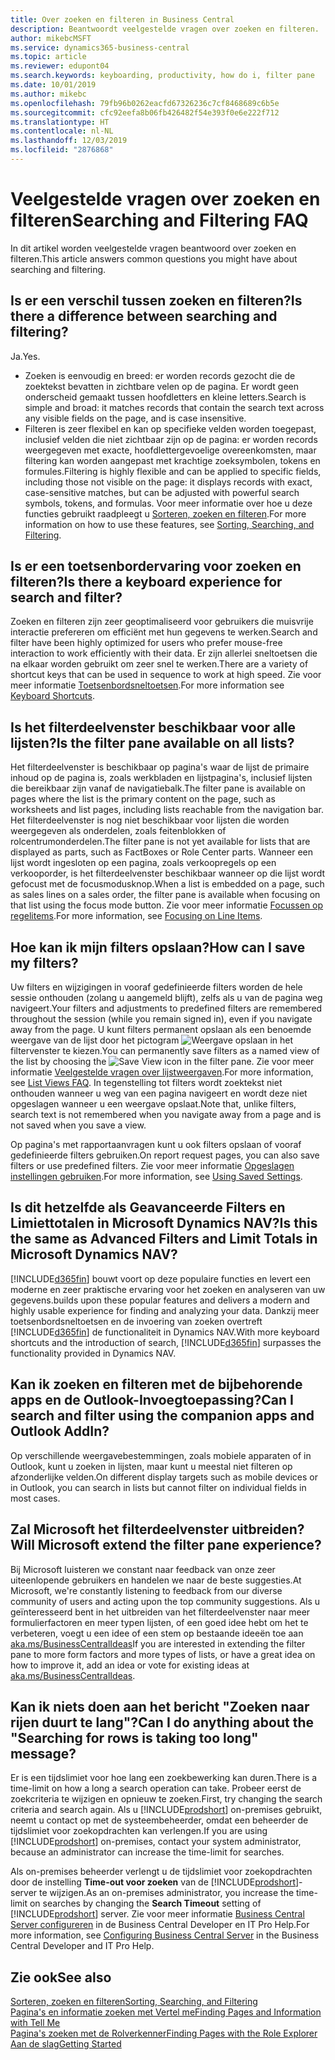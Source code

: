 ```yaml
---
title: Over zoeken en filteren in Business Central
description: Beantwoordt veelgestelde vragen over zoeken en filteren.
author: mikebcMSFT
ms.service: dynamics365-business-central
ms.topic: article
ms.reviewer: edupont04
ms.search.keywords: keyboarding, productivity, how do i, filter pane
ms.date: 10/01/2019
ms.author: mikebc
ms.openlocfilehash: 79fb96b0262eacfd67326236c7cf8468689c6b5e
ms.sourcegitcommit: cfc92eefa8b06fb426482f54e393f0e6e222f712
ms.translationtype: HT
ms.contentlocale: nl-NL
ms.lasthandoff: 12/03/2019
ms.locfileid: "2876868"
---
```

# <a name="searching-and-filtering-faq"></a><span data-ttu-id="3d73d-103">Veelgestelde vragen over zoeken en filteren</span><span class="sxs-lookup"><span data-stu-id="3d73d-103">Searching and Filtering FAQ</span></span>
<span data-ttu-id="3d73d-104">In dit artikel worden veelgestelde vragen beantwoord over zoeken en filteren.</span><span class="sxs-lookup"><span data-stu-id="3d73d-104">This article answers common questions you might have about searching and filtering.</span></span>

## <a name="is-there-a-difference-between-searching-and-filtering"></a><span data-ttu-id="3d73d-105">Is er een verschil tussen zoeken en filteren?</span><span class="sxs-lookup"><span data-stu-id="3d73d-105">Is there a difference between searching and filtering?</span></span>
<span data-ttu-id="3d73d-106">Ja.</span><span class="sxs-lookup"><span data-stu-id="3d73d-106">Yes.</span></span>
- <span data-ttu-id="3d73d-107">Zoeken is eenvoudig en breed: er worden records gezocht die de zoektekst bevatten in zichtbare velen op de pagina. Er wordt geen onderscheid gemaakt tussen hoofdletters en kleine letters.</span><span class="sxs-lookup"><span data-stu-id="3d73d-107">Search is simple and broad: it matches records that contain the search text across any visible fields on the page, and is case insensitive.</span></span>
- <span data-ttu-id="3d73d-108">Filteren is zeer flexibel en kan op specifieke velden worden toegepast, inclusief velden die niet zichtbaar zijn op de pagina: er worden records weergegeven met exacte, hoofdlettergevoelige overeenkomsten, maar filtering kan worden aangepast met krachtige zoeksymbolen, tokens en formules.</span><span class="sxs-lookup"><span data-stu-id="3d73d-108">Filtering is highly flexible and can be applied to specific fields, including those not visible on the page: it displays records with exact, case-sensitive matches, but can be adjusted with powerful search symbols, tokens, and formulas.</span></span> <span data-ttu-id="3d73d-109">Voor meer informatie over hoe u deze functies gebruikt raadpleegt u [Sorteren, zoeken en filteren](ui-enter-criteria-filters.md).</span><span class="sxs-lookup"><span data-stu-id="3d73d-109">For more information on how to use these features, see [Sorting, Searching, and Filtering](ui-enter-criteria-filters.md).</span></span>

## <a name="is-there-a-keyboard-experience-for-search-and-filter"></a><span data-ttu-id="3d73d-110">Is er een toetsenbordervaring voor zoeken en filteren?</span><span class="sxs-lookup"><span data-stu-id="3d73d-110">Is there a keyboard experience for search and filter?</span></span>
<span data-ttu-id="3d73d-111">Zoeken en filteren zijn zeer geoptimaliseerd voor gebruikers die muisvrije interactie prefereren om efficiënt met hun gegevens te werken.</span><span class="sxs-lookup"><span data-stu-id="3d73d-111">Search and filter have been highly optimized for users who prefer mouse-free interaction to work efficiently with their data.</span></span> <span data-ttu-id="3d73d-112">Er zijn allerlei sneltoetsen die na elkaar worden gebruikt om zeer snel te werken.</span><span class="sxs-lookup"><span data-stu-id="3d73d-112">There are a variety of shortcut keys that can be used in sequence to work at high speed.</span></span> <span data-ttu-id="3d73d-113">Zie voor meer informatie [Toetsenbordsneltoetsen](keyboard-shortcuts.md#KeyboardFilter).</span><span class="sxs-lookup"><span data-stu-id="3d73d-113">For more information see [Keyboard Shortcuts](keyboard-shortcuts.md#KeyboardFilter).</span></span>

## <a name="is-the-filter-pane-available-on-all-lists"></a><span data-ttu-id="3d73d-114">Is het filterdeelvenster beschikbaar voor alle lijsten?</span><span class="sxs-lookup"><span data-stu-id="3d73d-114">Is the filter pane available on all lists?</span></span>
<span data-ttu-id="3d73d-115">Het filterdeelvenster is beschikbaar op pagina's waar de lijst de primaire inhoud op de pagina is, zoals werkbladen en lijstpagina's, inclusief lijsten die bereikbaar zijn vanaf de navigatiebalk.</span><span class="sxs-lookup"><span data-stu-id="3d73d-115">The filter pane is available on pages where the list is the primary content on the page, such as worksheets and list pages, including lists reachable from the navigation bar.</span></span> <span data-ttu-id="3d73d-116">Het filterdeelvenster is nog niet beschikbaar voor lijsten die worden weergegeven als onderdelen, zoals feitenblokken of rolcentrumonderdelen.</span><span class="sxs-lookup"><span data-stu-id="3d73d-116">The filter pane is not yet available for lists that are displayed as parts, such as FactBoxes or Role Center parts.</span></span> <span data-ttu-id="3d73d-117">Wanneer een lijst wordt ingesloten op een pagina, zoals verkoopregels op een verkooporder, is het filterdeelvenster beschikbaar wanneer op die lijst wordt gefocust met de focusmodusknop.</span><span class="sxs-lookup"><span data-stu-id="3d73d-117">When a list is embedded on a page, such as sales lines on a sales order, the filter pane is available when focusing on that list using the focus mode button.</span></span> <span data-ttu-id="3d73d-118">Zie voor meer informatie [Focussen op regelitems](ui-enter-data.md#Focus).</span><span class="sxs-lookup"><span data-stu-id="3d73d-118">For more information, see [Focusing on Line Items](ui-enter-data.md#Focus).</span></span>

## <a name="how-can-i-save-my-filters"></a><span data-ttu-id="3d73d-119">Hoe kan ik mijn filters opslaan?</span><span class="sxs-lookup"><span data-stu-id="3d73d-119">How can I save my filters?</span></span>
<span data-ttu-id="3d73d-120">Uw filters en wijzigingen in vooraf gedefinieerde filters worden de hele sessie onthouden (zolang u aangemeld blijft), zelfs als u van de pagina weg navigeert.</span><span class="sxs-lookup"><span data-stu-id="3d73d-120">Your filters and adjustments to predefined filters are remembered throughout the session (while you remain signed in), even if you navigate away from the page.</span></span> <span data-ttu-id="3d73d-121">U kunt filters permanent opslaan als een benoemde weergave van de lijst door het pictogram ![Weergave opslaan](media/save_view_icon.png "Weergave opslaan") in het filtervenster te kiezen.</span><span class="sxs-lookup"><span data-stu-id="3d73d-121">You can permanently save filters as a named view of the list by choosing the ![Save View](media/save_view_icon.png "Save View") icon in the filter pane.</span></span> <span data-ttu-id="3d73d-122">Zie voor meer informatie [Veelgestelde vragen over lijstweergaven](ui-views-faq.md).</span><span class="sxs-lookup"><span data-stu-id="3d73d-122">For more information, see [List Views FAQ](ui-views-faq.md).</span></span> <span data-ttu-id="3d73d-123">In tegenstelling tot filters wordt zoektekst niet onthouden wanneer u weg van een pagina navigeert en wordt deze niet opgeslagen wanneer u een weergave opslaat.</span><span class="sxs-lookup"><span data-stu-id="3d73d-123">Note that, unlike filters, search text is not remembered when you navigate away from a page and is not saved when you save a view.</span></span>

<span data-ttu-id="3d73d-124">Op pagina's met rapportaanvragen kunt u ook filters opslaan of vooraf gedefinieerde filters gebruiken.</span><span class="sxs-lookup"><span data-stu-id="3d73d-124">On report request pages, you can also save filters or use predefined filters.</span></span> <span data-ttu-id="3d73d-125">Zie voor meer informatie [Opgeslagen instellingen gebruiken](ui-work-report.md#SavedSettings).</span><span class="sxs-lookup"><span data-stu-id="3d73d-125">For more information, see [Using Saved Settings](ui-work-report.md#SavedSettings).</span></span>

## <a name="is-this-the-same-as-advanced-filters-and-limit-totals-in-microsoft-dynamics-nav"></a><span data-ttu-id="3d73d-126">Is dit hetzelfde als Geavanceerde Filters en Limiettotalen in Microsoft Dynamics NAV?</span><span class="sxs-lookup"><span data-stu-id="3d73d-126">Is this the same as Advanced Filters and Limit Totals in Microsoft Dynamics NAV?</span></span>
[!INCLUDE[d365fin](includes/d365fin_md.md)] <span data-ttu-id="3d73d-127">bouwt voort op deze populaire functies en levert een moderne en zeer praktische ervaring voor het zoeken en analyseren van uw gegevens.</span><span class="sxs-lookup"><span data-stu-id="3d73d-127">builds upon these popular features and delivers a modern and highly usable experience for finding and analyzing your data.</span></span> <span data-ttu-id="3d73d-128">Dankzij meer toetsenbordsneltoetsen en de invoering van zoeken overtreft [!INCLUDE[d365fin](includes/d365fin_md.md)] de functionaliteit in Dynamics NAV.</span><span class="sxs-lookup"><span data-stu-id="3d73d-128">With more keyboard shortcuts and the introduction of search, [!INCLUDE[d365fin](includes/d365fin_md.md)] surpasses the functionality provided in Dynamics NAV.</span></span>  

## <a name="can-i-search-and-filter-using-the-companion-apps-and-outlook-addin"></a><span data-ttu-id="3d73d-129">Kan ik zoeken en filteren met de bijbehorende apps en de Outlook-Invoegtoepassing?</span><span class="sxs-lookup"><span data-stu-id="3d73d-129">Can I search and filter using the companion apps and Outlook AddIn?</span></span>
<span data-ttu-id="3d73d-130">Op verschillende weergavebestemmingen, zoals mobiele apparaten of in Outlook, kunt u zoeken in lijsten, maar kunt u meestal niet filteren op afzonderlijke velden.</span><span class="sxs-lookup"><span data-stu-id="3d73d-130">On different display targets such as mobile devices or in Outlook, you can search in lists but cannot filter on individual fields in most cases.</span></span>

## <a name="will-microsoft-extend-the-filter-pane-experience"></a><span data-ttu-id="3d73d-131">Zal Microsoft het filterdeelvenster uitbreiden?</span><span class="sxs-lookup"><span data-stu-id="3d73d-131">Will Microsoft extend the filter pane experience?</span></span>
<span data-ttu-id="3d73d-132">Bij Microsoft luisteren we constant naar feedback van onze zeer uiteenlopende gebruikers en handelen we naar de beste suggesties.</span><span class="sxs-lookup"><span data-stu-id="3d73d-132">At Microsoft, we're constantly listening to feedback from our diverse community of users and acting upon the top community suggestions.</span></span> <span data-ttu-id="3d73d-133">Als u geïnteresseerd bent in het uitbreiden van het filterdeelvenster naar meer formulierfactoren en meer typen lijsten, of een goed idee hebt om het te verbeteren, voegt u een idee of een stem op bestaande ideeën toe aan [aka.ms/BusinessCentralIdeas](https://aka.ms/businesscentralideas)</span><span class="sxs-lookup"><span data-stu-id="3d73d-133">If you are interested in extending the filter pane to more form factors and more types of lists, or have a great idea on how to improve it, add an idea or vote for existing ideas at [aka.ms/BusinessCentralIdeas](https://aka.ms/businesscentralideas).</span></span>

## <a name="can-i-do-anything-about-the-searching-for-rows-is-taking-too-long-message"></a><span data-ttu-id="3d73d-134">Kan ik niets doen aan het bericht "Zoeken naar rijen duurt te lang"?</span><span class="sxs-lookup"><span data-stu-id="3d73d-134">Can I do anything about the "Searching for rows is taking too long" message?</span></span>

<span data-ttu-id="3d73d-135">Er is een tijdslimiet voor hoe lang een zoekbewerking kan duren.</span><span class="sxs-lookup"><span data-stu-id="3d73d-135">There is a time-limit on how a long a search operation can take.</span></span> <span data-ttu-id="3d73d-136">Probeer eerst de zoekcriteria te wijzigen en opnieuw te zoeken.</span><span class="sxs-lookup"><span data-stu-id="3d73d-136">First, try changing the search criteria and search again.</span></span> <span data-ttu-id="3d73d-137">Als u [!INCLUDE[prodshort](includes/prodshort.md)] on-premises gebruikt, neemt u contact op met de systeembeheerder, omdat een beheerder de tijdslimiet voor zoekopdrachten kan verlengen.</span><span class="sxs-lookup"><span data-stu-id="3d73d-137">If you are using [!INCLUDE[prodshort](includes/prodshort.md)] on-premises, contact your system administrator, because an administrator can increase the time-limit for searches.</span></span>

<span data-ttu-id="3d73d-138">Als on-premises beheerder verlengt u de tijdslimiet voor zoekopdrachten door de instelling **Time-out voor zoeken** van de [!INCLUDE[prodshort](includes/prodshort.md)]-server te wijzigen.</span><span class="sxs-lookup"><span data-stu-id="3d73d-138">As an on-premises administrator, you increase the time-limit on searches by changing the **Search Timeout** setting of [!INCLUDE[prodshort](includes/prodshort.md)] server.</span></span> <span data-ttu-id="3d73d-139">Zie voor meer informatie [Business Central Server configureren](/dynamics365/business-central/dev-itpro/administration/configure-server-instance?#Database) in de Business Central Developer en IT Pro Help.</span><span class="sxs-lookup"><span data-stu-id="3d73d-139">For more information, see [Configuring Business Central Server](/dynamics365/business-central/dev-itpro/administration/configure-server-instance?#Database) in the Business Central Developer and IT Pro Help.</span></span>

## <a name="see-also"></a><span data-ttu-id="3d73d-140">Zie ook</span><span class="sxs-lookup"><span data-stu-id="3d73d-140">See also</span></span>
[<span data-ttu-id="3d73d-141">Sorteren, zoeken en filteren</span><span class="sxs-lookup"><span data-stu-id="3d73d-141">Sorting, Searching, and Filtering</span></span>](ui-enter-criteria-filters.md)  
[<span data-ttu-id="3d73d-142">Pagina's en informatie zoeken met Vertel me</span><span class="sxs-lookup"><span data-stu-id="3d73d-142">Finding Pages and Information with Tell Me</span></span>](ui-search.md)  
[<span data-ttu-id="3d73d-143">Pagina's zoeken met de Rolverkenner</span><span class="sxs-lookup"><span data-stu-id="3d73d-143">Finding Pages with the Role Explorer</span></span>](ui-role-explorer.md)  
[<span data-ttu-id="3d73d-144">Aan de slag</span><span class="sxs-lookup"><span data-stu-id="3d73d-144">Getting Started</span></span>](product-get-started.md)  
